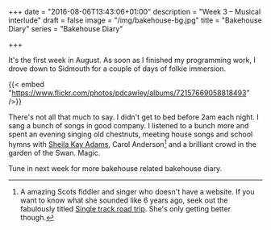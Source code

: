 +++
date = "2016-08-06T13:43:06+01:00"
description = "Week 3 – Musical interlude"
draft = false
image = "/img/bakehouse-bg.jpg"
title = "Bakehouse Diary"
series = "Bakehouse Diary"

+++

It's the first week in August. As soon as I finished my programming work, I
drove down to Sidmouth for a couple of days of folkie immersion.

{{< embed "https://www.flickr.com/photos/pdcawley/albums/72157669058818493" />}}
<!--more-->

There's not all that much to say. I didn't get to bed before 2am each night. I
sang a bunch of songs in good company. I listened to a bunch more and spent an
evening singing old chestnuts, meeting house songs and school hymns with
[Sheila Kay Adams](http://www.sheilakayadams.com), Carol Anderson[^1] and a
brilliant crowd in the garden of the Swan. Magic.

Tune in next week for more bakehouse related bakehouse diary.

[^1]: A amazing Scots fiddler and singer who doesn't have a website. If you want to
    know what she sounded like 6 years ago, seek out the fabulously titled
    [Single track road trip](http://www.livingtradition.co.uk/webrevs/ltcd5001.htm).
    She's only getting better though.
